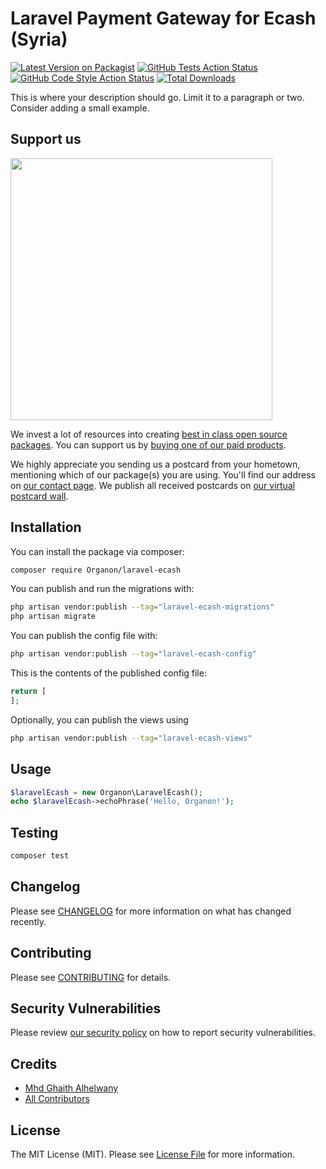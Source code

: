 # Laravel Payment Gateway for Ecash (Syria)

[![Latest Version on Packagist](https://img.shields.io/packagist/v/Organon/laravel-ecash.svg?style=flat-square)](https://packagist.org/packages/Organon/laravel-ecash)
[![GitHub Tests Action Status](https://img.shields.io/github/actions/workflow/status/Organon/laravel-ecash/run-tests.yml?branch=main&label=tests&style=flat-square)](https://github.com/Organon/laravel-ecash/actions?query=workflow%3Arun-tests+branch%3Amain)
[![GitHub Code Style Action Status](https://img.shields.io/github/actions/workflow/status/Organon/laravel-ecash/fix-php-code-style-issues.yml?branch=main&label=code%20style&style=flat-square)](https://github.com/Organon/laravel-ecash/actions?query=workflow%3A"Fix+PHP+code+style+issues"+branch%3Amain)
[![Total Downloads](https://img.shields.io/packagist/dt/Organon/laravel-ecash.svg?style=flat-square)](https://packagist.org/packages/Organon/laravel-ecash)

This is where your description should go. Limit it to a paragraph or two. Consider adding a small example.

## Support us

[<img src="https://github-ads.s3.eu-central-1.amazonaws.com/laravel-ecash.jpg?t=1" width="419px" />](https://spatie.be/github-ad-click/laravel-ecash)

We invest a lot of resources into creating [best in class open source packages](https://spatie.be/open-source). You can support us by [buying one of our paid products](https://spatie.be/open-source/support-us).

We highly appreciate you sending us a postcard from your hometown, mentioning which of our package(s) you are using. You'll find our address on [our contact page](https://spatie.be/about-us). We publish all received postcards on [our virtual postcard wall](https://spatie.be/open-source/postcards).

## Installation

You can install the package via composer:

```bash
composer require Organon/laravel-ecash
```

You can publish and run the migrations with:

```bash
php artisan vendor:publish --tag="laravel-ecash-migrations"
php artisan migrate
```

You can publish the config file with:

```bash
php artisan vendor:publish --tag="laravel-ecash-config"
```

This is the contents of the published config file:

```php
return [
];
```

Optionally, you can publish the views using

```bash
php artisan vendor:publish --tag="laravel-ecash-views"
```

## Usage

```php
$laravelEcash = new Organon\LaravelEcash();
echo $laravelEcash->echoPhrase('Hello, Organon!');
```

## Testing

```bash
composer test
```

## Changelog

Please see [CHANGELOG](CHANGELOG.md) for more information on what has changed recently.

## Contributing

Please see [CONTRIBUTING](CONTRIBUTING.md) for details.

## Security Vulnerabilities

Please review [our security policy](../../security/policy) on how to report security vulnerabilities.

## Credits

- [Mhd Ghaith Alhelwany](https://github.com/MhdGhaithAlhelwany)
- [All Contributors](../../contributors)

## License

The MIT License (MIT). Please see [License File](LICENSE.md) for more information.
